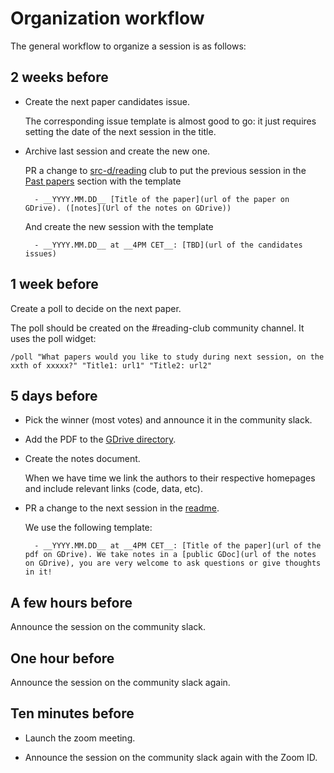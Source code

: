 # Organization workflow

The general workflow to organize a session is as follows:

## 2 weeks before

- Create the next paper candidates issue.

    The corresponding issue template is almost good to go: it just
    requires setting the date of the next session in the title.

- Archive last session and create the new one.

    PR a change to
    [src-d/reading](https://github.com/src-d/reading-club) club to put
    the previous session in the [Past papers](README.md#past-papers)
    section with the template

        - __YYYY.MM.DD__ [Title of the paper](url of the paper on GDrive). ([notes](Url of the notes on GDrive))
    
    And create the new session with the template

        - __YYYY.MM.DD__ at __4PM CET__: [TBD](url of the candidates issues)

## 1 week before

Create a poll to decide on the next paper.

The poll should be created on the #reading-club community channel. It
uses the poll widget:

    /poll "What papers would you like to study during next session, on the xxth of xxxxx?" "Title1: url1" "Title2: url2"

## 5 days before

- Pick the winner (most votes) and announce it in the community slack.

- Add the PDF to the [GDrive
  directory](https://drive.google.com/drive/u/1/folders/1cAzkDW_sXb49gRZvvhVvXu3Wi_84lQdn).

- Create the notes document.

    When we have time we link the authors to their respective
    homepages and include relevant links (code, data, etc).

- PR a change to the next session in the
  [readme](README.md#next-sessions).

    We use the following template:

        - __YYYY.MM.DD__ at __4PM CET__: [Title of the paper](url of the pdf on GDrive). We take notes in a [public GDoc](url of the notes on GDrive), you are very welcome to ask questions or give thoughts in it!

## A few hours before

Announce the session on the community slack.

## One hour before

Announce the session on the community slack again.

## Ten minutes before

- Launch the zoom meeting.

- Announce the session on the community slack again with the Zoom ID.
